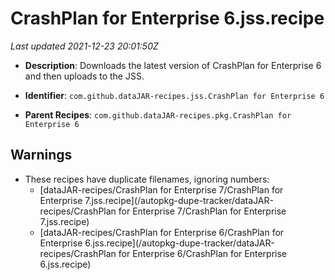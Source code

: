 # CrashPlan for Enterprise 6.jss.recipe

_Last updated 2021-12-23 20:01:50Z_

- **Description**: Downloads the latest version of CrashPlan for Enterprise 6 and then uploads to the JSS.

- **Identifier**: `com.github.dataJAR-recipes.jss.CrashPlan for Enterprise 6`

- **Parent Recipes**: `com.github.dataJAR-recipes.pkg.CrashPlan for Enterprise 6`


## Warnings

- These recipes have duplicate filenames, ignoring numbers:
    - [dataJAR-recipes/CrashPlan for Enterprise 7/CrashPlan for Enterprise 7.jss.recipe](/autopkg-dupe-tracker/dataJAR-recipes/CrashPlan for Enterprise 7/CrashPlan for Enterprise 7.jss.recipe)
    - [dataJAR-recipes/CrashPlan for Enterprise 6/CrashPlan for Enterprise 6.jss.recipe](/autopkg-dupe-tracker/dataJAR-recipes/CrashPlan for Enterprise 6/CrashPlan for Enterprise 6.jss.recipe)